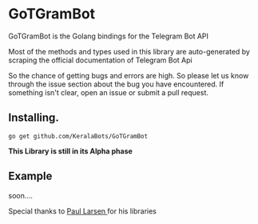 # GoTGramBot

GoTGramBot is the Golang bindings for the Telegram Bot API

Most of the methods and types used in this library are auto-generated by scraping the official documentation of Telegram Bot Api

So the chance of getting bugs and errors are high. So please let us know through the issue section about the bug you have encountered. If something isn't clear, open an issue or submit a pull request.


## Installing.

```
go get github.com/KeralaBots/GoTGramBot
```

__**This Library is still in its Alpha phase**__

## Example

soon....



Special thanks to [Paul Larsen
](https://github.com/PaulSonOfLars) for his libraries
